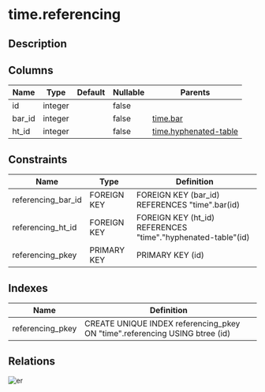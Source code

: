 # time.referencing

## Description

## Columns

| Name | Type | Default | Nullable | Parents |
| ---- | ---- | ------- | -------- | ------- |
| id | integer |  | false |  |
| bar_id | integer |  | false | [time.bar](time.bar.md) |
| ht_id | integer |  | false | [time.hyphenated-table](time.hyphenated-table.md) |

## Constraints

| Name | Type | Definition |
| ---- | ---- | ---------- |
| referencing_bar_id | FOREIGN KEY | FOREIGN KEY (bar_id) REFERENCES "time".bar(id) |
| referencing_ht_id | FOREIGN KEY | FOREIGN KEY (ht_id) REFERENCES "time"."hyphenated-table"(id) |
| referencing_pkey | PRIMARY KEY | PRIMARY KEY (id) |

## Indexes

| Name | Definition |
| ---- | ---------- |
| referencing_pkey | CREATE UNIQUE INDEX referencing_pkey ON "time".referencing USING btree (id) |

## Relations

![er](time.referencing.svg)
